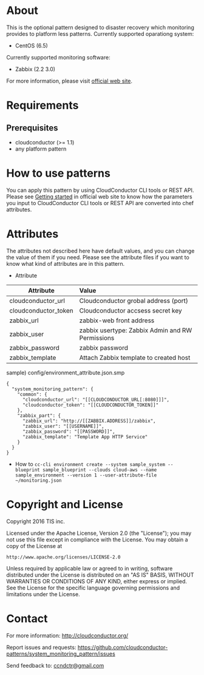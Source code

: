About
=====

This is the optional pattern designed to disaster recovery which monitoring provides to platform less patterns.
Currently supported oparationg system:

* CentOS (6.5)

Currently supported monitoring software:

* Zabbix (2.2 3.0)

For more information, please visit [official web site](http://cloudconductor.org/).

Requirements
============

Prerequisites
-------------

- cloudconductor (>= 1.1)
- any platform pattern

How to use patterns
============

You can apply this pattern by using CloudConductor CLI tools or REST API.
Please see [Getting started](http://cloudconductor.org/en/documents/getting-started) in official web site to know
how the parameters you input to CloudConductor CLI tools or REST API are converted into
chef attributes.

Attributes
==========

The attributes not described here have default values, and you can change the value of them if you need.
Please see the attribute files if you want to know what kind of attributes are in this pattern.

- Attribute

| Attribute             | Value                                           |
| -------------------- |:------------------------------------------------ |
| cloudconductor_url   | Cloudconductor grobal address (port)             |
| cloudconductor_token | Cloudconductor accsess secret key                |
| zabbix_url           | zabbix-web front address                         |
| zabbix_user          | zabbix usertype: Zabbix Admin and RW Permissions |
| zabbix_password      | zabbix password                                  |
| zabbix_template      | Attach Zabbix template to created host           |

sample) config/environment_attribute.json.smp

```config/environment_attribute.json.smp
{
  "system_monitoring_pattern": {
    "common": {
      "cloudconductor_url": "[[CLOUDCONDUCTOR_URL[:8080]]]",
      "cloudconductor_token": "[[CLOUDCONDUCTOR_TOKEN]]"
    },
    "zabbix_part": {
      "zabbix_url": "http://[[ZABBIX.ADDRESS]]/zabbix",
      "zabbix_user": "[[USERNAME]]",
      "zabbix_password": "[[PASSWORD]]",
      "zabbix_template": "Template App HTTP Service"
    }
  }
}
```

- How to
  `cc-cli environment create --system sample_system --blueprint sample_blueprint --clouds cloud-aws --name sample_environment --version 1 --user-attribute-file ~/monitoring.json`


Copyright and License
=====================

Copyright 2016 TIS inc.

Licensed under the Apache License, Version 2.0 (the "License");
you may not use this file except in compliance with the License.
You may obtain a copy of the License at

    http://www.apache.org/licenses/LICENSE-2.0

Unless required by applicable law or agreed to in writing, software
distributed under the License is distributed on an "AS IS" BASIS,
WITHOUT WARRANTIES OR CONDITIONS OF ANY KIND, either express or implied.
See the License for the specific language governing permissions and
limitations under the License.


Contact
========

For more information: <http://cloudconductor.org/>

Report issues and requests: <https://github.com/cloudconductor-patterns/system_monitoring_pattern/issues>

Send feedback to: <ccndctr@gmail.com>
